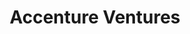 ---
layout: firm_page
title: "Accenture Ventures"
id: "accenture.com"
permalink: "/accentureventuresaccenture.com/"
website: "https://www.accenture.com/us-en/about/ventures-index"
offices: "San Francisco (United States)"
investment_stages: "Series A, Series B, Series C"
portfolio_companies: "1910 Genetics, Aliro Quantum, Applause, Beamery, Cintoo, Claroty, Cosmo Tech, Cresta, Earli Inc., EMTECH, ESG Book, Forma Vision, Geneyx, InCountry, Inrupt, Interos, ixlayer, KETOS, Looking Glass Factory, Martian, Mobeus, Mujin, Ocean Genomics, Okra, Open Cosmos, Parfin, Pixxel, Planet Labs, Praxis Labs, Pulsora, Quantexa, QuantHealth, QuSecure, Reactive Technologies, Reality Defender, RealizedCare, Ripple, Sanctuary AI, SandboxAQ, SpiderOak, Stardog, Strivr, Symmetry Systems, Synadia, Tenchi Security, Touchcast, Turbine, Virtonomy, Vu Technologies, Writer"
portfolio_link: "https://www.accenture.com/#block-project-spotlight-portfolio"
investment_markets: "Enterprise/B2B (AI, Cyber Security, Big Data & Analytics, Intelligent Automation, Blockchain)"
founded_year: "2015"
description: "Accenture Ventures partners with growth-stage startups that create innovative and disruptive enterprise technologies using an open innovation."
linkedin: "https://www.linkedin.com/company/accenture"
twitter: ""
instagram: "https://www.instagram.com/accenture/"
team_page: ""
investor_type: "Corporate VC"
crunchbase: "https://www.crunchbase.com/organization/accenture-ventures"
pitchbook: "https://pitchbook.com/profiles/investor/169642-54"

# SEO Optimization
meta_title: "Accenture Ventures - VC Firm - projectstartups.com"
meta_description: "Accenture Ventures, Accenture Ventures partners with growth-stage startups that create innovative and disruptive enterprise technologies using an open innovation...."
meta_keywords: "Accenture Ventures, Enterprise/B2B (AI, Cyber Security, Big Data & Analytics, Intelligent Automation, Blockchain), VC firm, venture capital, startup investor, projectstartups.com"
canonical_url: "https://vc.projectstartups.com/accentureventuresaccenture.com/"
---